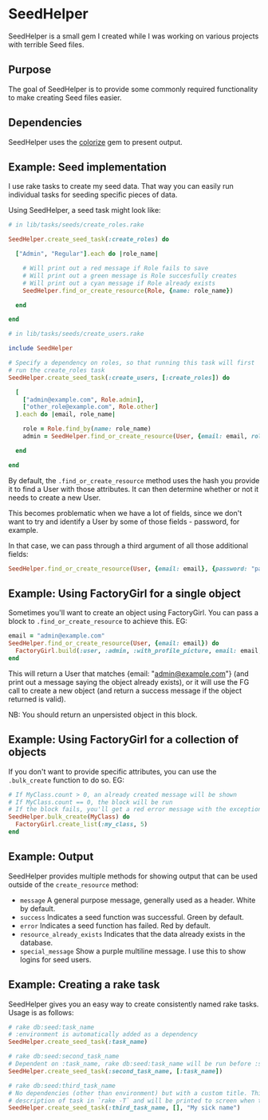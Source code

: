 # SeedHelper

SeedHelper is a small gem I created while I was working on various projects with terrible Seed files.

## Purpose

The goal of SeedHelper is to provide some commonly required functionality to make creating Seed files easier.

## Dependencies

SeedHelper uses the [colorize](https://github.com/fazibear/colorize) gem to present output.

## Example: Seed implementation

I use rake tasks to create my seed data. That way you can easily run individual tasks for seeding specific pieces of data.

Using SeedHelper, a seed task might look like:

```ruby
# in lib/tasks/seeds/create_roles.rake

SeedHelper.create_seed_task(:create_roles) do

  ["Admin", "Regular"].each do |role_name|

    # Will print out a red message if Role fails to save
    # Will print out a green message is Role succesfully creates
    # Will print out a cyan message if Role already exists
    SeedHelper.find_or_create_resource(Role, {name: role_name})

  end

end

# in lib/tasks/seeds/create_users.rake

include SeedHelper

# Specify a dependency on roles, so that running this task will first
# run the create_roles task
SeedHelper.create_seed_task(:create_users, [:create_roles]) do

  [
    ["admin@example.com", Role.admin],
    ["other_role@example.com", Role.other]
  ].each do |email, role_name|

    role = Role.find_by(name: role_name)
    admin = SeedHelper.find_or_create_resource(User, {email: email, role: role_name})

  end

end
```

By default, the `.find_or_create_resource` method uses the hash you provide it to find a User with those attributes. It can then determine whether or not it needs to create a new User.

This becomes problematic when we have a lot of fields, since we don't want to try and identify a User by some of those fields - password, for example.

In that case, we can pass through a third argument of all those additional fields:

```ruby
SeedHelper.find_or_create_resource(User, {email: email}, {password: "password", role: role_name})
```

## Example: Using FactoryGirl for a single object

Sometimes you'll want to create an object using FactoryGirl. You can pass a block to `.find_or_create_resource` to achieve this. EG:

```ruby
email = "admin@example.com"
SeedHelper.find_or_create_resource(User, {email: email}) do
  FactoryGirl.build(:user, :admin, :with_profile_picture, email: email, password: "Alligator8")
end
```

This will return a User that matches {email: "admin@example.com"} (and print out a message saying the object already exists), or it will use the FG call to create a new object (and return a success message if the object returned is valid).

NB: You should return an unpersisted object in this block.

## Example: Using FactoryGirl for a collection of objects

If you don't want to provide specific attributes, you can use the `.bulk_create` function to do so. EG:

```ruby
# If MyClass.count > 0, an already created message will be shown
# If MyClass.count == 0, the block will be run
# If the block fails, you'll get a red error message with the exception printed out.
SeedHelper.bulk_create(MyClass) do
  FactoryGirl.create_list(:my_class, 5)
end
```

## Example: Output

SeedHelper provides multiple methods for showing output that can be used outside of the `create_resource` method:

- `message` A general purpose message, generally used as a header. White by default.
- `success` Indicates a seed function was successful. Green by default.
- `error` Indicates a seed function has failed. Red by default.
- `resource_already_exists` Indicates that the data already exists in the database.
- `special_message` Show a purple multiline message. I use this to show logins for seed users.

## Example: Creating a rake task

SeedHelper gives you an easy way to create consistently named rake tasks. Usage is as follows:

```ruby
# rake db:seed:task_name
# :environment is automatically added as a dependency
SeedHelper.create_seed_task(:task_name)

# rake db:seed:second_task_name
# Dependent on :task_name, rake db:seed:task_name will be run before :second_task_name
SeedHelper.create_seed_task(:second_task_name, [:task_name])

# rake db:seed:third_task_name
# No dependencies (other than environment) but with a custom title. This will show up as
# description of task in `rake -T` and will be printed to screen when task runs
SeedHelper.create_seed_task(:third_task_name, [], "My sick name")
```
